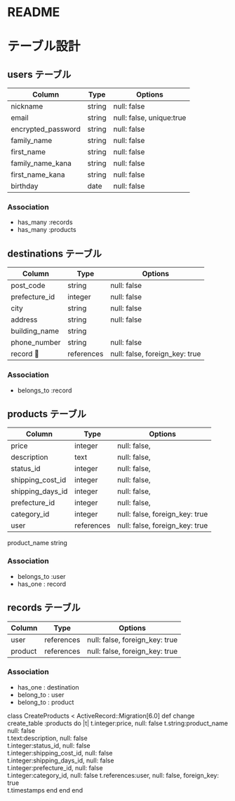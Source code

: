 # README

# テーブル設計

## users テーブル

| Column             | Type   | Options                  |
| ------------------ | ------ | -------------------------|
| nickname           | string | null: false              | 
| email              | string | null: false, unique:true |
| encrypted_password | string | null: false              |
| family_name        | string | null: false              |
| first_name         | string | null: false              |
| family_name_kana   | string | null: false              |
| first_name_kana    | string | null: false              |
| birthday           | date   | null: false              |　 
### Association

- has_many :records
- has_many :products

## destinations テーブル

 Column              | Type   | Options                        |
| ------------------ | ------ | -------------------------------|
| post_code          | string | null: false                    |
| prefecture_id      | integer| null: false                    |
| city               | string | null: false                    |
| address            | string | null: false                    |
| building_name      | string |                                |　 
| phone_number       | string | null: false                    | 
| record             |references| null: false, foreign_key: true |  
### Association

- belongs_to :record

## products テーブル

Column               | Type   | Options                        |
| ------------------ | ------ | -------------------------------|
| price              | integer| null: false,                   |
| description        | text   | null: false,                   |
| status_id          | integer| null: false,                   | 
| shipping_cost_id   | integer| null: false,                   |
| shipping_days_id   | integer| null: false,                   |
| prefecture_id      | integer| null: false,                   |
| category_id        | integer| null: false,  foreign_key: true|　
| user               |references| null: false,  foreign_key: true|　
 product_name         string  

### Association

- belongs_to :user
- has_one : record

## records テーブル
Column               | Type   | Options                        |
| ------------------ | ------ | -------------------------------|
| user               | references| null: false, foreign_key: true|
| product            | references| null: false, foreign_key: true|

### Association

- has_one : destination
- belong_to : user
- belong_to : product





 class CreateProducts < ActiveRecord::Migration[6.0]
  def change
    create_table :products do |t|
      t.integer:price,              null: false 
      t.string:product_name       null: false                    
      t.text:description,           null: false                          
      t.integer:status_id,          null: false                        
      t.integer:shipping_cost_id,   null: false                     
      t.integer:shipping_days_id,   null: false                     
      t.integer:prefecture_id,      null: false                  
      t.integer:category_id,        null: false 
      t.references:user,            null: false, foreign_key: true    
      t.timestamps
    end
  end
end